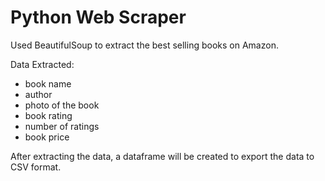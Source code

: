 # Python Web Scraper
Used BeautifulSoup to extract the best selling books on Amazon. 

Data Extracted:
- book name
- author
- photo of the book
- book rating
- number of ratings
- book price 

After extracting the data, a dataframe will be created to export the data to CSV format.